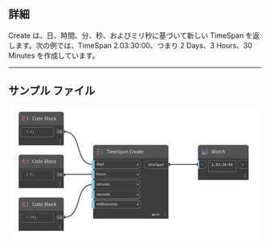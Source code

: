 ## 詳細
Create は、日、時間、分、秒、およびミリ秒に基づいて新しい TimeSpan を返します。次の例では、TimeSpan 2.03:30:00、つまり 2 Days、3 Hours、30 Minutes を作成しています。
___
## サンプル ファイル

![Create](./DSCore.TimeSpan.Create_img.jpg)

